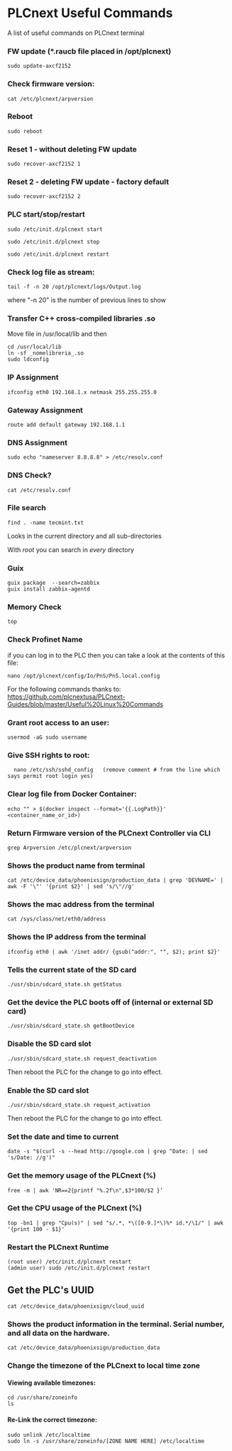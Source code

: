 # __PLCnext Useful Commands__
A list of useful commands on PLCnext terminal



### FW update (*.raucb file placed in /opt/plcnext)
```
sudo update-axcf2152
```

### Check firmware version:
```
cat /etc/plcnext/arpversion
```

### Reboot
```
sudo reboot
```

### Reset 1 - without deleting FW update
```
sudo recover-axcf2152 1      
```

### Reset 2 - deleting FW update - factory default
```
sudo recover-axcf2152 2      
```

### PLC start/stop/restart
```
sudo /etc/init.d/plcnext start
```
```
sudo /etc/init.d/plcnext stop
```
```
sudo /etc/init.d/plcnext restart
```

### Check log file as stream:
```
tail -f -n 20 /opt/plcnext/logs/Output.log
```
where "-n 20" is the number of previous lines to show 

### Transfer C++ cross-compiled libraries .so
Move file in /usr/local/lib and then
```
cd /usr/local/lib
ln -sf _nomelibreria_.so
sudo ldconfig
```

### IP Assignment
```
ifconfig eth0 192.168.1.x netmask 255.255.255.0
```

### Gateway Assignment
```
route add default gateway 192.168.1.1
```

### DNS Assignment
```
sudo echo "nameserver 8.8.8.8" > /etc/resolv.conf
```

### DNS Check?
```
cat /etc/resolv.conf 
```

### File search
```
find . -name tecmint.txt
```
Looks in the current directory and all sub-directories

With _root_ you can search in _every_ directory

### Guix
```
guix package  --search=zabbix
guix install zabbix-agentd
```

### Memory Check
```
top
```


### Check Profinet Name
if you can log in to the PLC then you can take a look at the contents of this file:
```
nano /opt/plcnext/config/Io/PnS/PnS.local.config
```



For the following commands thanks to: https://github.com/plcnextusa/PLCnext-Guides/blob/master/Useful%20Linux%20Commands


### Grant root access to an user:
```
usermod -aG sudo username
```

### Give SSH rights to root:
```
  nano /etc/ssh/sshd_config   (remove comment # from the line which says permit root login yes)
```

### Clear log file from Docker Container:
  ```
  echo "" > $(docker inspect --format='{{.LogPath}}' <container_name_or_id>)
```
### Return Firmware version of the PLCnext Controller via CLI
```
grep Arpversion /etc/plcnext/arpversion
```

### Shows the product name from terminal
```
cat /etc/device_data/phoenixsign/production_data | grep 'DEVNAME=' | awk -F '\"' '{print $2}' | sed 's/\"//g'
```
### Shows the mac address from the terminal
  ```
  cat /sys/class/net/eth0/address
  ```
### Shows the IP address from the terminal
  ```
  ifconfig eth0 | awk '/inet addr/ {gsub("addr:", "", $2); print $2}'
```

### Tells the current state of the SD card
```
./usr/sbin/sdcard_state.sh getStatus
```
### Get the device the PLC boots off of (internal or external SD card)
```
./usr/sbin/sdcard_state.sh getBootDevice
```

### Disable the SD card slot
```
./usr/sbin/sdcard_state.sh request_deactivation
```
Then reboot the PLC for the change to go into effect.

### Enable the SD card slot
```
./usr/sbin/sdcard_state.sh request_activation
```
Then reboot the PLC for the change to go into effect.

### Set the date and time to current
```
date -s "$(curl -s --head http://google.com | grep ^Date: | sed 's/Date: //g')"
```

### Get the memory usage of the PLCnext (%)
```
free -m | awk 'NR==2{printf "%.2f\n",$3*100/$2 }’
```
### Get the CPU usage of the PLCnext (%)
```
top -bn1 | grep "Cpu(s)" | sed "s/.*, *\([0-9.]*\)%* id.*/\1/" | awk '{print 100 - $1}'
```
### Restart the PLCnext Runtime
```
(root user) /etc/init.d/plcnext restart
(admin user) sudo /etc/init.d/plcnext restart
```
## Get the PLC's UUID
```
cat /etc/device_data/phoenixsign/cloud_uuid
```
### Shows the product information in the terminal. Serial number, and all data on the hardware.
```
cat /etc/device_data/phoenixsign/production_data
```
### Change the timezone of the PLCnext to local time zone

#### Viewing available timezones:
  ```
  cd /usr/share/zoneinfo
  ls
```
####  Re-Link the correct timezone:
  ```
  sudo unlink /etc/localtime 
  sudo ln -s /usr/share/zoneinfo/[ZONE NAME HERE] /etc/localtime
```

